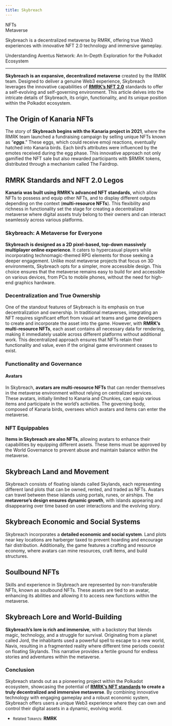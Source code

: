 ```yaml
---
title: Skybreach
---
```

NFTs  
 Metaverse  

Skybreach is a decentralized metaverse by RMRK, offering true Web3 experiences with innovative NFT 2.0 technology and immersive gameplay.

Understanding Aventus Network: An In-Depth Exploration for the Polkadot Ecosystem  

------------------------------------------------------------------------------------

**Skybreach is an expansive, decentralized metaverse** created by the RMRK team. Designed to deliver a genuine Web3 experience, Skybreach leverages the innovative capabilities of [**RMRK’s NFT 2.0**](https://dablock.com/dapps/rmrk/) standards to offer a self-evolving and self-governing environment. This article delves into the intricate details of Skybreach, its origin, functionality, and its unique position within the Polkadot ecosystem.

The Origin of Kanaria NFTs
--------------------------

The story of **Skybreach begins with the Kanaria project in 2021**, where the RMRK team launched a fundraising campaign by selling unique NFTs known as “***eggs***.” These eggs, which could receive emoji reactions, eventually hatched into Kanaria birds. Each bird’s attributes were influenced by the emotes received during the egg phase. This innovative approach not only gamified the NFT sale but also rewarded participants with $RMRK tokens, distributed through a mechanism called The Fairdrop.

RMRK Standards and NFT 2.0 Legos
--------------------------------

**Kanaria was built using RMRK’s advanced NFT standards**, which allow NFTs to possess and equip other NFTs, and to display different outputs depending on the context (**multi-resource NFTs**). This flexibility and richness in functionality set the stage for creating a decentralized metaverse where digital assets truly belong to their owners and can interact seamlessly across various platforms.

### Skybreach: A Metaverse for Everyone

**Skybreach is designed as a 2D pixel-based, top-down massively multiplayer online experience**. It caters to hypercasual players while incorporating technomagic-themed RPG elements for those seeking a deeper engagement. Unlike most metaverse projects that focus on 3D environments, Skybreach opts for a simpler, more accessible design. This choice ensures that the metaverse remains easy to build for and accessible on various devices, from PCs to mobile phones, without the need for high-end graphics hardware.

### Decentralization and True Ownership

One of the standout features of Skybreach is its emphasis on true decentralization and ownership. In traditional metaverses, integrating an NFT requires significant effort from visual art teams and game developers to create and incorporate the asset into the game. However, with **RMRK’s multi-resource NFTs**, each asset contains all necessary data for rendering, making it immediately usable across different platforms without additional work. This decentralized approach ensures that NFTs retain their functionality and value, even if the original game environment ceases to exist.

### Functionality and Governance

#### Avatars

In Skybreach, **avatars are multi-resource NFTs** that can render themselves in the metaverse environment without relying on centralized services. These avatars, initially limited to Kanaria and Chunkies, can equip various items and participate in the world’s activities. The governing body, composed of Kanaria birds, oversees which avatars and items can enter the metaverse.

### NFT Equippables

**Items in Skybreach are also NFTs**, allowing avatars to enhance their capabilities by equipping different assets. These items must be approved by the World Governance to prevent abuse and maintain balance within the metaverse.

Skybreach Land and Movement
---------------------------

Skybreach consists of floating islands called Skylands, each representing different land plots that can be owned, rented, and traded as NFTs. Avatars can travel between these islands using portals, runes, or airships. The **metaverse’s design ensures dynamic growth**, with islands appearing and disappearing over time based on user interactions and the evolving story.

Skybreach Economic and Social Systems
-------------------------------------

Skybreach incorporates a **detailed economic and social system**. Land plots near key locations are harberger taxed to prevent hoarding and encourage fair distribution. Additionally, the game features a crafting and resource economy, where avatars can mine resources, craft items, and build structures.

Soulbound NFTs
--------------

Skills and experience in Skybreach are represented by non-transferable NFTs, known as soulbound NFTs. These assets are tied to an avatar, enhancing its abilities and allowing it to access new functions within the metaverse.

Skybreach Lore and World-Building
---------------------------------

**Skybreach’s lore is rich and immersive**, with a backstory that blends magic, technology, and a struggle for survival. Originating from a planet called Jord, the inhabitants used a powerful spell to escape to a new world, Navis, resulting in a fragmented reality where different time periods coexist on floating Skylands. This narrative provides a fertile ground for endless stories and adventures within the metaverse.

### Conclusion

Skybreach stands out as a pioneering project within the Polkadot ecosystem, showcasing the potential of **[RMRK’s NFT standards](https://dablock.com/dapps/rmrk/) to create a truly decentralized and immersive metaverse**. By combining innovative technology with engaging gameplay and a robust economic system, Skybreach offers users a unique Web3 experience where they can own and control their digital assets in a dynamic, evolving world.

- <small>Related Token/s:</small> **RMRK**
